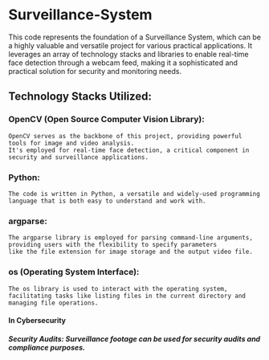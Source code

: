 # Surveillance-System

This code represents the foundation of a Surveillance System, which can be a highly valuable and versatile project for various practical applications. It leverages an array of technology stacks and libraries to enable real-time face detection through a webcam feed, making it a sophisticated and practical solution for security and monitoring needs.

## Technology Stacks Utilized:

### OpenCV (Open Source Computer Vision Library): 
    OpenCV serves as the backbone of this project, providing powerful tools for image and video analysis.
    It's employed for real-time face detection, a critical component in security and surveillance applications.

### Python: 
    The code is written in Python, a versatile and widely-used programming language that is both easy to understand and work with.

### argparse: 
    The argparse library is employed for parsing command-line arguments, providing users with the flexibility to specify parameters 
    like the file extension for image storage and the output video file.

### os (Operating System Interface): 
    The os library is used to interact with the operating system, facilitating tasks like listing files in the current directory and managing file operations.

#### In Cybersecurity 
  ##### Security Audits: Surveillance footage can be used for security audits and compliance purposes. 
